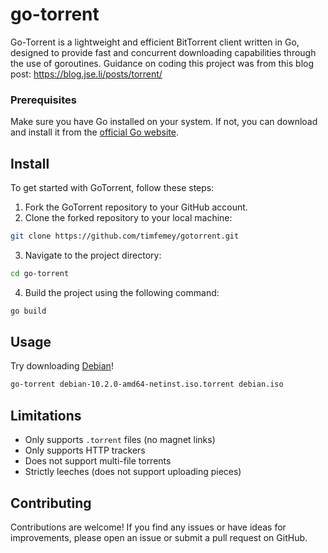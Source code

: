 # go-torrent

Go-Torrent is a lightweight and efficient BitTorrent client written in Go, designed to provide fast and concurrent downloading capabilities through the use of goroutines. Guidance on coding this project was from this blog post: https://blog.jse.li/posts/torrent/

### Prerequisites

Make sure you have Go installed on your system. If not, you can download and install it from the [official Go website](https://golang.org/doc/install).

## Install

To get started with GoTorrent, follow these steps:

1. Fork the GoTorrent repository to your GitHub account.
2. Clone the forked repository to your local machine:

```bash
git clone https://github.com/timfemey/gotorrent.git
```

3. Navigate to the project directory:

```bash
cd go-torrent
```

4. Build the project using the following command:

```bash
go build
```

## Usage

Try downloading [Debian](https://cdimage.debian.org/debian-cd/current/amd64/bt-cd/#indexlist)!

```sh
go-torrent debian-10.2.0-amd64-netinst.iso.torrent debian.iso
```

## Limitations

- Only supports `.torrent` files (no magnet links)
- Only supports HTTP trackers
- Does not support multi-file torrents
- Strictly leeches (does not support uploading pieces)

## Contributing

Contributions are welcome! If you find any issues or have ideas for improvements, please open an issue or submit a pull request on GitHub.

